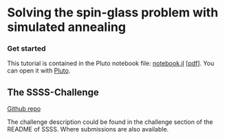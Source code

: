 # Solving the spin-glass problem with simulated annealing

### Get started

This tutorial is contained in the Pluto notebook file: [notebook.jl](notebook.jl) [[pdf](notebook.pdf)].
You can open it with [Pluto](https://github.com/fonsp/Pluto.jl).

## The SSSS-Challenge
[Github repo](https://github.com/QuantumBFS/SSSS)

The challenge description could be found in the challenge section of the README of SSSS. Where submissions are also available.
